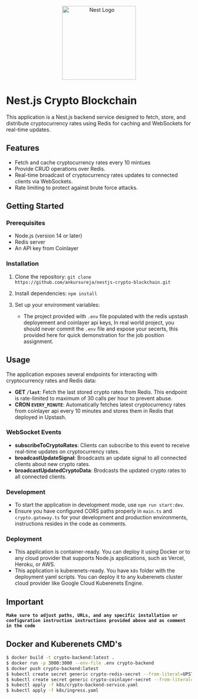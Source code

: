 <p align="center">
  <a href="http://nestjs.com/" target="blank"><img src="https://nestjs.com/img/logo-small.svg" width="200" alt="Nest Logo" /></a>
</p>

# Nest.js Crypto Blockchain

This application is a Nest.js backend service designed to fetch, store, and distribute cryptocurrency rates using Redis for caching and WebSockets for real-time updates.

## Features

- Fetch and cache cryptocurrency rates every 10 mintues
- Provide CRUD operations over Redis.
- Real-time broadcast of cryptocurrency rates updates to connected clients via WebSockets.
- Rate limiting to protect against brute force attacks.

## Getting Started

### Prerequisites

- Node.js (version 14 or later)
- Redis server
- An API key from Coinlayer

### Installation

1. Clone the repository:
   `git clone https://github.com/ankursureja/nestjs-crypto-blockchain.git`

2. Install dependencies:
   `npm install`
3. Set up your environment variables:
   - The project provided with `.env` file populated with the redis upstash deployement and coinlayer api keys, In real world project, you should never commit the `.env` file and expose your secerts, this provided here for quick demonstration for the job position assignment.

## Usage

The application exposes several endpoints for interacting with cryptocurrency rates and Redis data:

- **GET `/last`**: Fetch the last stored crypto rates from Redis. This endpoint is rate-limited to maximum of 30 calls per hour to prevent abuse.
- **CRON `EVERY_MINUTE`**: Automatically fetches latest cryptocurrency rates from coinlayer api every 10 minutes and stores them in Redis that deployed in Upstash.

### WebSocket Events

- **subscribeToCryptoRates**: Clients can subscribe to this event to receive real-time updates on cryptocurrency rates.
- **broadcastUpdateSignal**: Broadcasts an update signal to all connected clients about new crypto rates.
- **broadcastUpdatedCryptoData**: Brodcasts the updated crypto rates to all connected clients.

### Development

- To start the application in development mode, use `npm run start:dev`.
- Ensure you have configured CORS paths properly in `main.ts` and `crypto.gateway.ts` for your development and production environments, instructions resides in the code as comments.

### Deployment

- This application is container-ready. You can deploy it using Docker or to any cloud provider that supports Node.js applications, such as Vercel, Heroku, or AWS.
- This application is kuberenets-ready. You have `k8s` folder with the deployment yaml scripts. You can deploy it to any kuberenets cluster cloud provider like Google Cloud Kuberenets Engine.

## Important

**`Make sure to adjust paths, URLs, and any specific installation or configuration instruction instructions provided above and as comment in the code`**

## Docker and Kuberenets CMD's

```bash
$ docker build -t crypto-backend:latest .
$ docker run -p 3000:3000 --env-file .env crypto-backend
$ docker push crypto-backend:latest
$ kubectl create secret generic crypto-redis-secret --from-literal=UPSTASH_REDIS_REST_TOKEN='<your-upstash-redis-rest-token>'
$ kubectl create secret generic crypto-coinlayer-secret --from-literal=COINLAYER_API_KEY='<your-coinlayer-api-key>'
$ kubectl apply -f k8s/crypto-backend-service.yaml
$ kubectl apply -f k8s/ingress.yaml
```
